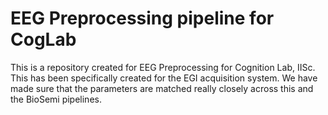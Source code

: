 # EEG Preprocessing pipeline for CogLab

This is a repository created for EEG Preprocessing for Cognition Lab, IISc. This has been specifically created for the EGI acquisition system. We have made sure that the parameters are matched really closely across this and the BioSemi pipelines. 